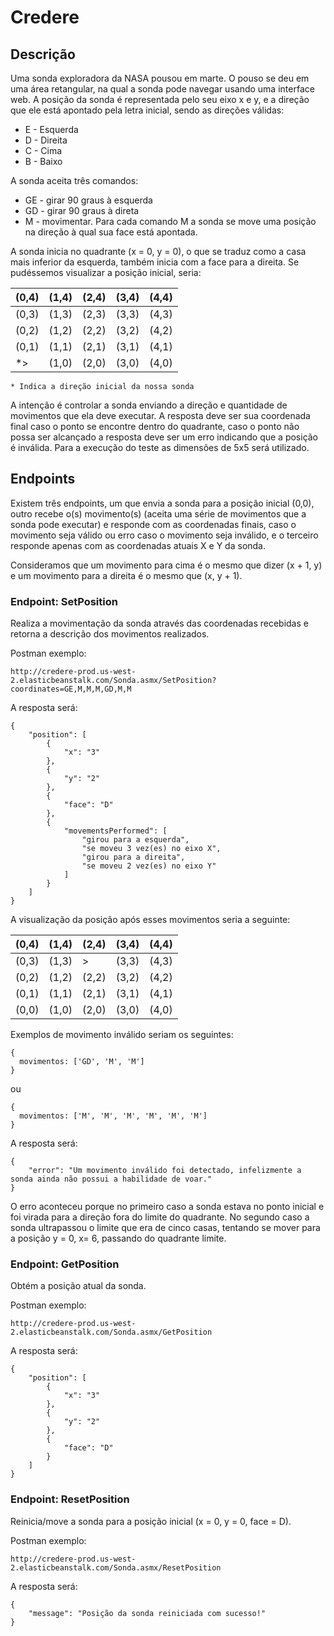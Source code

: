# Credere

## Descrição
Uma sonda exploradora da NASA pousou em marte. O pouso se deu em uma área retangular, na qual a sonda pode navegar usando uma interface web. A posição da sonda é representada pelo seu eixo x e y, e a direção que ele está apontado pela letra inicial, sendo as direções válidas:

* E - Esquerda
* D - Direita
* C - Cima
* B - Baixo

A sonda aceita três comandos:

* GE - girar 90 graus à esquerda
* GD - girar 90 graus à direta
* M - movimentar. Para cada comando M a sonda se move uma posição na direção à qual sua face está apontada.

A sonda inicia no quadrante (x = 0, y = 0), o que se traduz como a casa mais inferior da esquerda, também inicia com a face para a direita. Se pudéssemos visualizar a posição inicial, seria:

(0,4) | (1,4) | (2,4) | (3,4) | (4,4)
--- | --- | --- | --- | ---
(0,3) | (1,3) | (2,3) | (3,3) | (4,3)
(0,2) | (1,2) | (2,2) | (3,2) | (4,2)
(0,1) | (1,1) | (2,1) | (3,1) | (4,1)
  *> | (1,0) | (2,0) | (3,0) | (4,0)

```
* Indica a direção inicial da nossa sonda
```

A intenção é controlar a sonda enviando a direção e quantidade de movimentos que ela deve executar. A resposta deve ser sua coordenada final caso o ponto se encontre dentro do quadrante, caso o ponto não possa ser alcançado a resposta deve ser um erro indicando que a posição é inválida. Para a execução do teste as dimensões de 5x5 será utilizado.

## Endpoints
Existem três endpoints, um que envia a sonda para a posição inicial (0,0), outro recebe o(s) movimento(s) (aceita uma série de movimentos que a sonda pode executar) e responde com as coordenadas finais, caso o movimento seja válido ou erro caso o movimento seja inválido, e o terceiro responde apenas com as coordenadas atuais X e Y da sonda.

Consideramos que um movimento para cima é o mesmo que dizer (x + 1, y) e um movimento para a direita é o mesmo que (x, y + 1).


### Endpoint: SetPosition
Realiza a movimentação da sonda através das coordenadas recebidas e retorna a descrição dos movimentos realizados.

Postman exemplo:

```
http://credere-prod.us-west-2.elasticbeanstalk.com/Sonda.asmx/SetPosition?coordinates=GE,M,M,M,GD,M,M
```

A resposta será:

```
{
    "position": [
        {
            "x": "3"
        },
        {
            "y": "2"
        },
        {
            "face": "D"
        },
        {
            "movementsPerformed": [
                "girou para a esquerda",
                "se moveu 3 vez(es) no eixo X",
                "girou para a direita",
                "se moveu 2 vez(es) no eixo Y"
            ]
        }
    ]
}
```

A visualização da posição após esses movimentos seria a seguinte:

(0,4) | (1,4) | (2,4) | (3,4) | (4,4)
--- | --- | --- | --- | ---
(0,3) | (1,3) |  > | (3,3) | (4,3)
(0,2) | (1,2) | (2,2) | (3,2) | (4,2)
(0,1) | (1,1) | (2,1) | (3,1) | (4,1)
(0,0) | (1,0) | (2,0) | (3,0) | (4,0)

Exemplos de movimento inválido seriam os seguintes:

```
{
  movimentos: ['GD', 'M', 'M']
}
```

ou

```
{
  movimentos: ['M', 'M', 'M', 'M', 'M', 'M']
}
```

A resposta será:

```
{
    "error": "Um movimento inválido foi detectado, infelizmente a sonda ainda não possui a habilidade de voar."
}
```

O erro aconteceu porque no primeiro caso a sonda estava no ponto inicial e foi virada para a direção fora do limite do quadrante. No segundo caso a sonda ultrapassou o limite que era de cinco casas, tentando se mover para a posição y = 0, x= 6, passando do quadrante limite.

### Endpoint: GetPosition
Obtém a posição atual da sonda.

Postman exemplo:

```
http://credere-prod.us-west-2.elasticbeanstalk.com/Sonda.asmx/GetPosition
```

A resposta será:

```
{
    "position": [
        {
            "x": "3"
        },
        {
            "y": "2"
        },
        {
            "face": "D"
        }
    ]
}
```

### Endpoint: ResetPosition
Reinicia/move a sonda para a posição inicial (x = 0, y = 0, face = D).

Postman exemplo:

```
http://credere-prod.us-west-2.elasticbeanstalk.com/Sonda.asmx/ResetPosition
```

A resposta será:

```
{
    "message": "Posição da sonda reiniciada com sucesso!"
}
```
